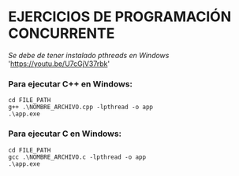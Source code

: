 # EJERCICIOS DE PROGRAMACIÓN CONCURRENTE

*Se debe de tener instalado pthreads en Windows* 'https://youtu.be/U7cGjV37rbk'

### Para ejecutar C++ en Windows:

```
cd FILE_PATH
g++ .\NOMBRE_ARCHIVO.cpp -lpthread -o app
.\app.exe
```

### Para ejecutar C en Windows:

```
cd FILE_PATH
gcc .\NOMBRE_ARCHIVO.c -lpthread -o app
.\app.exe
```
